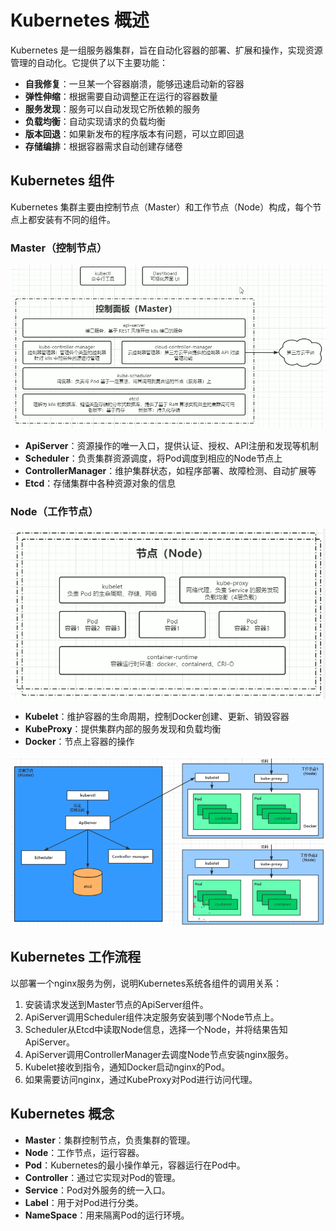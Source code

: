 # Kubernetes 概述

Kubernetes 是一组服务器集群，旨在自动化容器的部署、扩展和操作，实现资源管理的自动化。它提供了以下主要功能：

- **自我修复**：一旦某一个容器崩溃，能够迅速启动新的容器
- **弹性伸缩**：根据需要自动调整正在运行的容器数量
- **服务发现**：服务可以自动发现它所依赖的服务
- **负载均衡**：自动实现请求的负载均衡
- **版本回退**：如果新发布的程序版本有问题，可以立即回退
- **存储编排**：根据容器需求自动创建存储卷

## Kubernetes 组件

Kubernetes 集群主要由控制节点（Master）和工作节点（Node）构成，每个节点上都安装有不同的组件。

### Master（控制节点）
![alt text](image.png)
- **ApiServer**：资源操作的唯一入口，提供认证、授权、API注册和发现等机制
- **Scheduler**：负责集群资源调度，将Pod调度到相应的Node节点上
- **ControllerManager**：维护集群状态，如程序部署、故障检测、自动扩展等
- **Etcd**：存储集群中各种资源对象的信息

### Node（工作节点）
![alt text](image-1.png)
- **Kubelet**：维护容器的生命周期，控制Docker创建、更新、销毁容器
- **KubeProxy**：提供集群内部的服务发现和负载均衡
- **Docker**：节点上容器的操作

![alt text](image-2.png)
## Kubernetes 工作流程

以部署一个nginx服务为例，说明Kubernetes系统各组件的调用关系：

1. 安装请求发送到Master节点的ApiServer组件。
2. ApiServer调用Scheduler组件决定服务安装到哪个Node节点上。
3. Scheduler从Etcd中读取Node信息，选择一个Node，并将结果告知ApiServer。
4. ApiServer调用ControllerManager去调度Node节点安装nginx服务。
5. Kubelet接收到指令，通知Docker启动nginx的Pod。
6. 如果需要访问nginx，通过KubeProxy对Pod进行访问代理。

## Kubernetes 概念

- **Master**：集群控制节点，负责集群的管理。
- **Node**：工作节点，运行容器。
- **Pod**：Kubernetes的最小操作单元，容器运行在Pod中。
- **Controller**：通过它实现对Pod的管理。
- **Service**：Pod对外服务的统一入口。
- **Label**：用于对Pod进行分类。
- **NameSpace**：用来隔离Pod的运行环境。